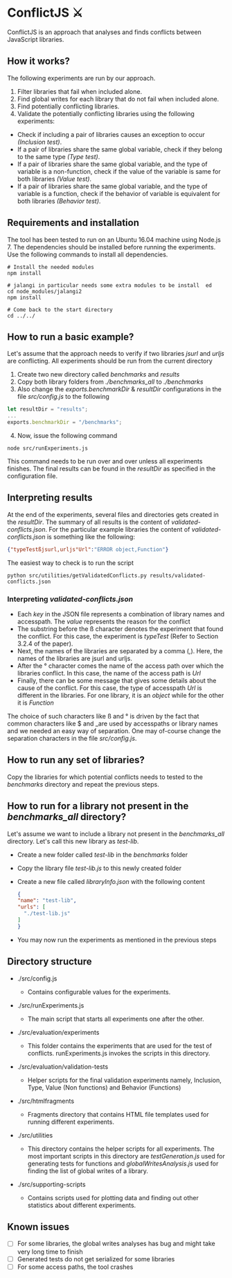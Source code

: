 # ConflictJS ⚔

ConflictJS is an approach that analyses and finds conflicts between JavaScript libraries.

## How it works?

The following experiments are run by our approach.

1. Filter libraries that fail when included alone.
2. Find global writes for each library that do not fail when included alone.
3. Find potentially conflicting libraries.
4. Validate the potentially conflicting libraries using the following experiments:

  - Check if including a pair of libraries causes an exception to occur _(Inclusion test)_.
  - If a pair of libraries share the same global variable, check if they belong to the same type _(Type test)_.
  - If a pair of libraries share the same global variable, and the type of variable is a non-function, check if the value of the variable is same for both libraries _(Value test)_.
  - If a pair of libraries share the same global variable, and the type of variable is a function, check if the behavior of variable is equivalent for both libraries _(Behavior test)_.


## Requirements and installation

The tool has been tested to run on an Ubuntu 16.04 machine using Node.js 7\. The dependencies should be installed before running the experiments. Use the following commands to install all dependencies.

```shell
# Install the needed modules
npm install

# jalangi in particular needs some extra modules to be install  ed
cd node_modules/jalangi2
npm install

# Come back to the start directory
cd ../../
```

## How to run a basic example?

Let's assume that the approach needs to verify if two libraries _jsurl_ and _urljs_ are conflicting. All experiments should be run from the current directory
1. Create two new directory called _benchmarks_ and _results_
2. Copy both library folders from _./benchmarks_all_ to _./benchmarks_
3. Also change the _exports.benchmarkDir_ & _resultDir_ configurations in the file _src/config.js_ to the following

  ```javascript
  let resultDir = "results";
  ...
  exports.benchmarkDir = "/benchmarks";
  ```

4. Now, issue the following command

  ```shell
  node src/runExperiments.js
  ```

This command needs to be run over and over unless all experiments finishes. The final results can be found in the _resultDir_ as specified in the configuration file.

## Interpreting results

At the end of the experiments, several files and directories gets created in the _resultDir_. The summary of all results is the content of _validated-conflicts.json_. For the particular example libraries the content of _validated-conflicts.json_ is something like the following:

```json
{"typeTestßjsurl,urljs°Url":"ERROR object,Function"}
```

The easiest way to check is to run the script

```shell
python src/utilities/getValidatedConflicts.py results/validated-conflicts.json
```

### Interpreting _validated-conflicts.json_

- Each _key_ in the JSON file represents a combination of library names and accesspath. The _value_ represents the reason for the conflict
- The substring before the ß character denotes the experiment that found the conflict. For this case, the experiment is _typeTest_ (Refer to Section 3.2.4 of the paper).
- Next, the names of the libraries are separated by a comma (,). Here, the names of the libraries are jsurl and urljs.
- After the ° character comes the name of the access path over which the libraries conflict. In this case, the name of the access path is _Url_
- Finally, there can be some message that gives some details about the cause of the conflict. For this case,  the type of accesspath _Url_  is different in the libraries. For one library, it is an _object_ while for the other it is _Function_

The choice of such characters like ß and ° is driven by the fact that common characters like $ and _are used by accesspaths or library names and we needed an easy way of separation. One may of-course change the separation characters in the file _src/config.js_.

## How to run any set of libraries?

Copy the libraries for which potential conflicts needs to tested to the _benchmarks_ directory and repeat the previous steps.

## How to run for a library not present in the _benchmarks_all_ directory?

Let's assume we want to include a library not present in the _benchmarks_all_ directory. Let's call this new library as _test-lib_.

- Create a new folder called _test-lib_ in the _benchmarks_ folder
- Copy the library file _test-lib.js_ to this newly created folder
- Create a new file called _libraryInfo.json_ with the following content

  ```json
  {
  "name": "test-lib",
  "urls": [
    "./test-lib.js"
  ]
  }
  ```

- You may now run the experiments as mentioned in the previous steps

## Directory structure

- ./src/config.js

  - Contains configurable values for the experiments.

- ./src/runExperiments.js

  - The main script that starts all experiments one after the other.

- ./src/evaluation/experiments

  - This folder contains the experiments that are used for the test of conflicts. runExperiments.js invokes the scripts in this directory.

- ./src/evaluation/validation-tests

  - Helper scripts for the final validation experiments namely, Inclusion, Type, Value (Non functions) and Behavior (Functions)

- ./src/htmlfragments

  - Fragments directory that contains HTML file templates used for running different experiments.

- ./src/utilities

  - This directory contains the helper scripts for all experiments. The most important scripts in this directory are _testGeneration.js_ used for generating tests for functions and _globalWritesAnalysis.js_ used for finding the list of global writes of a library.

- ./src/supporting-scripts

  - Contains scripts used for plotting data and finding out other statistics about different experiments.

## Known issues

- [ ] For some libraries, the global writes analyses has bug and
might take very long time to finish
- [ ] Generated tests do not get serialized for some libraries
- [ ] For some access paths, the tool crashes
